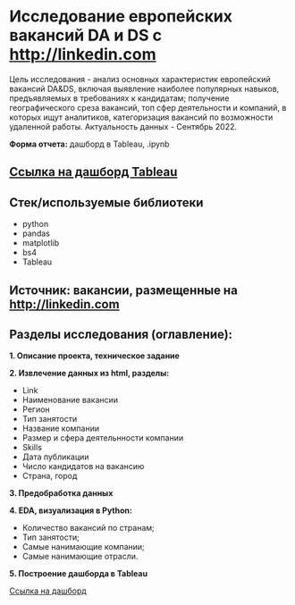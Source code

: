 # Исследование европейских вакансий DA и DS с http://linkedin.com

Цель исследования - анализ основных характеристик европейский вакансий DA&DS, включая выявление наиболее популярных навыков, предъявляемых в требованиях к кандидатам; получение географического среза вакансий, 
топ сфер деятельности и компаний, в которых ищут аналитиков, категоризация вакансий по возможности удаленной работы. Актуальность данных - Сентябрь 2022.

__Форма отчета:__  дашборд в Tableau, .ipynb 

## [Ссылка на дашборд Tableau](https://public.tableau.com/views/DA_DS_short_issue_upd/Dashboard?:language=en-US&:display_count=n&:origin=viz_share_link)

## Стек/используемые библиотеки
- python
- pandas
- matplotlib
- bs4
- Tableau

## Источник: вакансии, размещенные на http://linkedin.com

## Разделы исследования (оглавление):
__1. Описание проекта, техническое задание__ 
  
__2. Извлечение данных из html, разделы:__
  - Link
  - Наименование вакансии
  - Регион
  - Тип занятости
  - Название компании
  - Размер и сфера деятельнности компании
  - Skills
  - Дата публикации
  - Число кандидатов на вакансию
  - Страна, город

__3. Предобработка данных__

__4. EDA, визуализация в Python:__
   - Количество вакансий по странам;
   - Тип занятости;
   - Самые нанимающие компании;
   - Самые нанимающие отрасли.
   
__5. Построение дашборда в Tableau__ 

[Ссылка на дашборд](https://public.tableau.com/views/DA_DS_short_issue_upd/Dashboard?:language=en-US&:display_count=n&:origin=viz_share_link)
